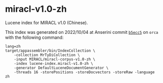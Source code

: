 # miracl-v1.0-zh

Lucene index for MIRACL v1.0 (Chinese).

This index was generated on 2022/10/04 at Anserini commit [`b5ecc5`](https://github.com/castorini/anserini/commit/b5ecc5aff79ddfc82b175f6bd3048f5039f0480f) on `orca` with the following command:
```
lang=zh
target/appassembler/bin/IndexCollection \
    -collection MrTyDiCollection \
    -input MIRACL/miracl-corpus-v1.0-zh \
    -index lucene-index.miracl-v1.0-zh \
    -generator DefaultLuceneDocumentGenerator \
    -threads 16 -storePositions -storeDocvectors -storeRaw -language zh
```
